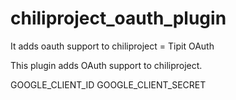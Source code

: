 chiliproject_oauth_plugin
=========================

It adds oauth support to chiliproject
= Tipit OAuth

This plugin adds OAuth support to chiliproject.

GOOGLE_CLIENT_ID
GOOGLE_CLIENT_SECRET